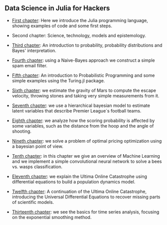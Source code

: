 ## Data Science in Julia for Hackers    

* [First chapter](https://lambdaclass.com/data_science_in_julia_for_hackers/julia_introduction/julia_intro.jl.html): 
 Here we introduce the Julia programming language, showing examples of code and some first steps. 

* Second chapter: Science, technology, models and epistemology. 

* [Third chapter](https://lambdaclass.com/data_science_in_julia_for_hackers/probability_introduction/prob_intro.jl.html): An introduction to probability, probability distributions and Bayes' interpretation. 

* [Fourth chapter](https://lambdaclass.com/data_science_in_julia_for_hackers/naive_bayes/spam_filter.jl.html): using a Naive-Bayes approach we construct a simple spam email filter.

* [Fifth chapter](https://lambdaclass.com/data_science_in_julia_for_hackers/prob_prog_intro/prob_prog.jl.html): An introduction to Probabilistic Programming and some simple examples using the Turing.jl package.

* [Sixth chapter](https://lambdaclass.com/data_science_in_julia_for_hackers/gravity_exercise/gravity_exercise.jl.html): we estimate the gravity of Mars to compute the escape velocity, throwing stones and taking very simple measurements from it.

* [Seventh chapter](https://lambdaclass.com/data_science_in_julia_for_hackers/football_analysis/football-analysis-chapter.jl.html): we use a hierarchical bayesian model to estimate latent variables that describe Premier League´s football teams.

* [Eighth chapter](https://lambdaclass.com/data_science_in_julia_for_hackers/basketball_scoring/basketball_shots.jl.html): we analyze how the scoring probability is affected by some variables, such as the distance from the hoop and the angle of shooting.

* [Nineth chapter](https://lambdaclass.com/data_science_in_julia_for_hackers/optimal_pricing/optimal-pricing-chapter.jl.html): we solve a problem of optimal pricing optimization using a bayesian point of view.

* [Tenth chapter](https://lambdaclass.com/data_science_in_julia_for_hackers/bees_vs_wasps/wasp_detector.jl.html): in this chapter we give an overview of Machine Learning and we implement a simple convolutional neural network to solve a bees vs. wasps classification.

* [Eleventh chapter](https://lambdaclass.com/data_science_in_julia_for_hackers/ultima_online_chapter/ultima_online_chapter.jl.html): we explain the Ultima Online Catastrophe using differential equations to build a population dynamics model.

* [Twelfth chapter](https://lambdaclass.com/data_science_in_julia_for_hackers/universal_odes/universal_ode_chapter.jl.html): A continuation of the Ultima Online Catastrophe, introducing the Universal Differential Equations to recover missing parts of scientific models.

* [Thirteenth chapter](https://lambdaclass.com/data_science_in_julia_for_hackers/time_series/time_series_chapter.jl.html): we see the basics for time series analysis, focusing on the exponential smoothing method.

